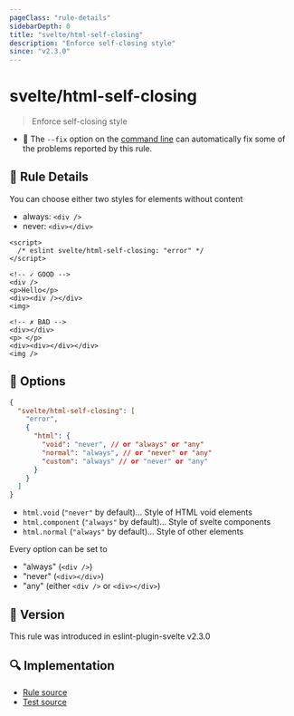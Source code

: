 ```yaml
---
pageClass: "rule-details"
sidebarDepth: 0
title: "svelte/html-self-closing"
description: "Enforce self-closing style"
since: "v2.3.0"
---
```


# svelte/html-self-closing

> Enforce self-closing style

- :wrench: The `--fix` option on the [command line](https://eslint.org/docs/user-guide/command-line-interface#fixing-problems) can automatically fix some of the problems reported by this rule.

## :book: Rule Details

You can choose either two styles for elements without content

- always: `<div />`
- never: `<div></div>`

<ESLintCodeBlock fix>

<!-- prettier-ignore-start -->
<!--eslint-skip-->

```svelte
<script>
  /* eslint svelte/html-self-closing: "error" */
</script>

<!-- ✓ GOOD -->
<div />
<p>Hello</p>
<div><div /></div>
<img>

<!-- ✗ BAD -->
<div></div>
<p> </p>
<div><div></div></div>
<img />
```

<!-- prettier-ignore-end -->

</ESLintCodeBlock>

## :wrench: Options

```json
{
  "svelte/html-self-closing": [
    "error",
    {
      "html": {
        "void": "never", // or "always" or "any"
        "normal": "always", // or "never" or "any"
        "custom": "always" // or "never" or "any"
      }
    }
  ]
}
```

- `html.void` (`"never"` by default)... Style of HTML void elements
- `html.component` (`"always"` by default)... Style of svelte components
- `html.normal` (`"always"` by default)... Style of other elements

Every option can be set to
- "always" (`<div />`)
- "never" (`<div></div>`)
- "any" (either `<div />` or `<div></div>`)

## :rocket: Version

This rule was introduced in eslint-plugin-svelte v2.3.0

## :mag: Implementation

- [Rule source](https://github.com/ota-meshi/eslint-plugin-svelte/blob/main/src/rules/html-self-closing.ts)
- [Test source](https://github.com/ota-meshi/eslint-plugin-svelte/blob/main/tests/src/rules/html-self-closing.ts)
